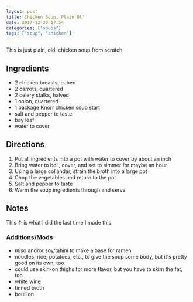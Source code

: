 ```yaml
---
layout: post
title: Chicken Soup, Plain Ol'
date: 2017-12-30 17:54
categories: ["soups"]
tags: ["soup", "chicken"]
---
```


This is just plain, old, chicken soup from scratch

## Ingredients

* 2 chicken breasts, cubed
* 2 carrots, quartered
* 2 celery stalks, halved
* 1 onion, quartered
* 1 package Knorr chicken soup start
* salt and pepper to taste
* bay leaf
* water to cover

## Directions

1. Put all ingredients into a pot with water to cover by about an inch
2. Bring water to boil, cover, and set to simmer for maybe an hour
3. Using a large collandar, strain the broth into a large pot
4. Chop the vegetables and return to the pot
5. Salt and pepper to taste
6. Warm the soup ingredients through and serve

## Notes

This &uarr; is what I did the last time I made this.

### Additions/Mods

- miso and/or soy/tahini to make a base for ramen
- noodles, rice, potatoes, etc., to give the soup some body, but it's
  pretty good on its own, too
- could use skin-on thighs for more flavor, but you have to skim the
  fat, too
- white wine
- tinned broth
- bouillon
